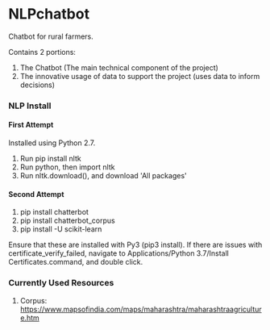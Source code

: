 # NLPchatbot
Chatbot for rural farmers.

Contains 2 portions:
1. The Chatbot (The main technical component of the project)
2. The innovative usage of data to support the project (uses data to inform decisions)

### NLP Install

#### First Attempt
Installed using Python 2.7. 
1. Run pip install nltk
2. Run python, then import nltk
3. Run nltk.download(), and download 'All packages'

#### Second Attempt
1. pip install chatterbot
2. pip install chatterbot_corpus
3. pip install -U scikit-learn

Ensure that these are installed with Py3 (pip3 install). If there are issues with certificate_verify_failed, navigate to Applications/Python 3.7/Install Certificates.command, and double click.

### Currently Used Resources
1. Corpus: https://www.mapsofindia.com/maps/maharashtra/maharashtraagriculture.htm
